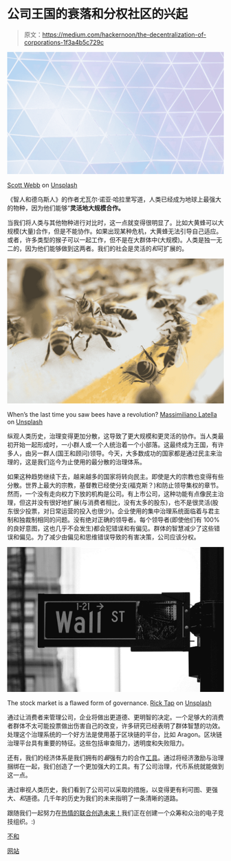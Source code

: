 # 公司王国的衰落和分权社区的兴起

> 原文：<https://medium.com/hackernoon/the-decentralization-of-corporations-1f3a4b5c729c>

![](img/aef3b9bb4caebd5563d62a2c5b1ce638.png)

[Scott Webb](https://unsplash.com/@scottwebb?utm_source=medium&utm_medium=referral) on [Unsplash](https://unsplash.com?utm_source=medium&utm_medium=referral)

《智人和德乌斯人》的作者尤瓦尔·诺亚·哈拉里写道，人类已经成为地球上最强大的物种，因为他们能够“**灵活地大规模合作。**

当我们将人类与其他物种进行对比时，这一点就变得很明显了。比如大黄蜂可以大规模(大量)合作，但是不能协作。如果出现某种危机，大黄蜂无法引导自己适应。或者，许多类型的猴子可以一起工作，但不是在大群体中(大规模)。人类是独一无二的，因为他们能够做到这两者。我们的社会是灵活的*和*可扩展的。

![](img/d30dcbe77af262564a89c9ea236d0385.png)

When’s the last time you saw bees have a revolution? [Massimiliano Latella](https://unsplash.com/@lamax?utm_source=medium&utm_medium=referral) on [Unsplash](https://unsplash.com?utm_source=medium&utm_medium=referral)

纵观人类历史，治理变得更加分散，这导致了更大规模和更灵活的协作。当人类最初开始一起形成时，一小群人或一个人统治着一个小部落。这最终成为王国，有许多人，由另一群人(国王和顾问)领导。今天，大多数成功的国家都是通过民主来治理的，这是我们迄今为止使用的最分散的治理体系。

如果这种趋势继续下去，越来越多的国家将转向民主。即使是大的宗教也变得有些分散。世界上最大的宗教，基督教已经使分支(福克斯？)和防止领导集权的章节。然而，一个没有走向权力下放的机构是公司。有上市公司，这种功能有点像民主治理，但这并没有很好地扩展(与消费者相比，没有太多的股东)，也不是很灵活(股东很少投票，对日常运营的投入也很少)。企业使用的集中治理系统面临着与君主制和独裁制相同的问题。没有绝对正确的领导者。每个领导者(即使他们有 100%的良好意图，这也几乎不会发生)都会犯错误和有偏见。群体的智慧减少了这些错误和偏见。为了减少由偏见和思维错误导致的有害决策，公司应该分权。

![](img/a93fce7a754f4f0e1e8108ffb297542a.png)

The stock market is a flawed form of governance. [Rick Tap](https://unsplash.com/@ricktap?utm_source=medium&utm_medium=referral) on [Unsplash](https://unsplash.com?utm_source=medium&utm_medium=referral)

通过让消费者来管理公司，企业将做出更道德、更明智的决定。一个足够大的消费者群体不太可能投票做出伤害自己的改变，许多研究已经表明了群体智慧的功效。处理这个治理系统的一个好方法是使用基于区块链的平台，比如 Aragon。区块链治理平台具有重要的特征。这些包括审查阻力，透明度和失败阻力。

还有，我们的经济体系是我们拥有的*最*强有力的合作[工具](https://hackernoon.com/tagged/tool)。通过将经济激励与治理捆绑在一起，我们创造了一个更加强大的工具。有了公司治理，代币系统就能做到这一点。

通过审视人类历史，我们看到了公司可以采取的措施，以变得更有利可图、更强大、*和*道德。几千年的历史为我们的未来指明了一条清晰的道路。

跟随我们一起努力在[热情的联合创造未来！](https://medium.com/u/63e7cfb1ac71?source=post_page-----1f3a4b5c729c--------------------------------)我们正在创建一个众筹和众治的电子竞技组织。:)

[不和](http://discord.gg/aun)

[网站](http://ardentunited.com)